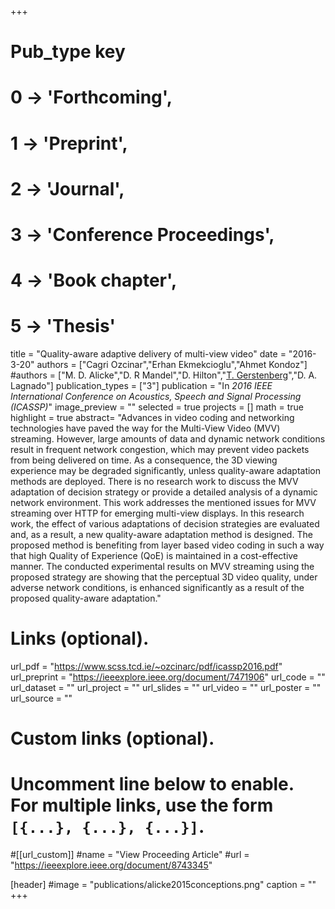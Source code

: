 +++
# Pub_type key
# 0 -> 'Forthcoming',
# 1 -> 'Preprint',
# 2 -> 'Journal',
# 3 -> 'Conference Proceedings',
# 4 -> 'Book chapter',
# 5 -> 'Thesis'

title = "Quality-aware adaptive delivery of multi-view video"
date = "2016-3-20"
authors = ["Cagri Ozcinar","Erhan Ekmekcioglu","Ahmet Kondoz"]
#authors = ["M. D. Alicke","D. R Mandel","D. Hilton","[T. Gerstenberg](https://tobiasgerstenberg.github.io/)","D. A. Lagnado"]
publication_types = ["3"]
publication = "In *2016 IEEE International Conference on Acoustics, Speech and Signal Processing (ICASSP)*"
image_preview = ""
selected = true
projects = []
math = true
highlight = true
abstract= "Advances in video coding and networking technologies have paved the way for the Multi-View Video (MVV) streaming. However, large amounts of data and dynamic network conditions result in frequent network congestion, which may prevent video packets from being delivered on time. As a consequence, the 3D viewing experience may be degraded significantly, unless quality-aware adaptation methods are deployed. There is no research work to discuss the MVV adaptation of decision strategy or provide a detailed analysis of a dynamic network environment. This work addresses the mentioned issues for MVV streaming over HTTP for emerging multi-view displays. In this research work, the effect of various adaptations of decision strategies are evaluated and, as a result, a new quality-aware adaptation method is designed. The proposed method is benefiting from layer based video coding in such a way that high Quality of Experience (QoE) is maintained in a cost-effective manner. The conducted experimental results on MVV streaming using the proposed strategy are showing that the perceptual 3D video quality, under adverse network conditions, is enhanced significantly as a result of the proposed quality-aware adaptation."

# Links (optional).
url_pdf = "https://www.scss.tcd.ie/~ozcinarc/pdf/icassp2016.pdf"
url_preprint = "https://ieeexplore.ieee.org/document/7471906"
url_code = ""
url_dataset = ""
url_project = ""
url_slides = ""
url_video = ""
url_poster = ""
url_source = ""

# Custom links (optional).
#   Uncomment line below to enable. For multiple links, use the form `[{...}, {...}, {...}]`.
#[[url_custom]]
#name = "View Proceeding Article"
#url = "https://ieeexplore.ieee.org/document/8743345"

[header]
#image = "publications/alicke2015conceptions.png"
caption = ""
+++


